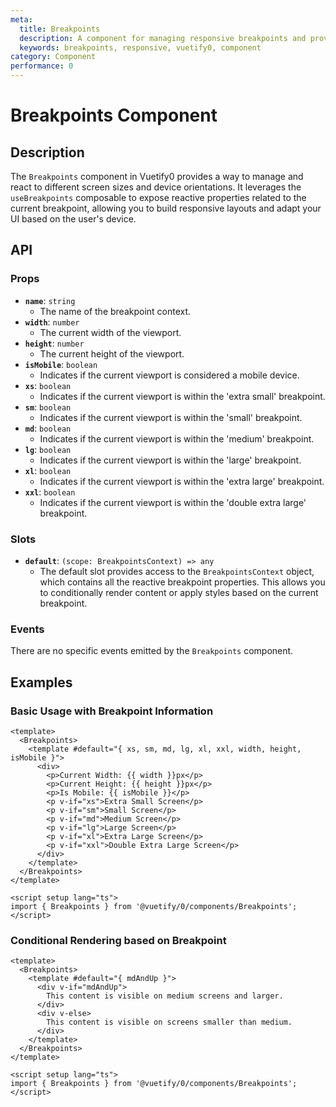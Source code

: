 ```yaml
---
meta:
  title: Breakpoints
  description: A component for managing responsive breakpoints and providing breakpoint-related information.
  keywords: breakpoints, responsive, vuetify0, component
category: Component
performance: 0
---
```


# Breakpoints Component

## Description

The `Breakpoints` component in Vuetify0 provides a way to manage and react to different screen sizes and device orientations. It leverages the `useBreakpoints` composable to expose reactive properties related to the current breakpoint, allowing you to build responsive layouts and adapt your UI based on the user's device.

## API

### Props

- **`name`**: `string`
  - The name of the breakpoint context.
- **`width`**: `number`
  - The current width of the viewport.
- **`height`**: `number`
  - The current height of the viewport.
- **`isMobile`**: `boolean`
  - Indicates if the current viewport is considered a mobile device.
- **`xs`**: `boolean`
  - Indicates if the current viewport is within the 'extra small' breakpoint.
- **`sm`**: `boolean`
  - Indicates if the current viewport is within the 'small' breakpoint.
- **`md`**: `boolean`
  - Indicates if the current viewport is within the 'medium' breakpoint.
- **`lg`**: `boolean`
  - Indicates if the current viewport is within the 'large' breakpoint.
- **`xl`**: `boolean`
  - Indicates if the current viewport is within the 'extra large' breakpoint.
- **`xxl`**: `boolean`
  - Indicates if the current viewport is within the 'double extra large' breakpoint.

### Slots

- **`default`**: `(scope: BreakpointsContext) => any`
  - The default slot provides access to the `BreakpointsContext` object, which contains all the reactive breakpoint properties. This allows you to conditionally render content or apply styles based on the current breakpoint.

### Events

There are no specific events emitted by the `Breakpoints` component.

## Examples

### Basic Usage with Breakpoint Information

```vue
<template>
  <Breakpoints>
    <template #default="{ xs, sm, md, lg, xl, xxl, width, height, isMobile }">
      <div>
        <p>Current Width: {{ width }}px</p>
        <p>Current Height: {{ height }}px</p>
        <p>Is Mobile: {{ isMobile }}</p>
        <p v-if="xs">Extra Small Screen</p>
        <p v-if="sm">Small Screen</p>
        <p v-if="md">Medium Screen</p>
        <p v-if="lg">Large Screen</p>
        <p v-if="xl">Extra Large Screen</p>
        <p v-if="xxl">Double Extra Large Screen</p>
      </div>
    </template>
  </Breakpoints>
</template>

<script setup lang="ts">
import { Breakpoints } from '@vuetify/0/components/Breakpoints';
</script>
```

### Conditional Rendering based on Breakpoint

```vue
<template>
  <Breakpoints>
    <template #default="{ mdAndUp }">
      <div v-if="mdAndUp">
        This content is visible on medium screens and larger.
      </div>
      <div v-else>
        This content is visible on screens smaller than medium.
      </div>
    </template>
  </Breakpoints>
</template>

<script setup lang="ts">
import { Breakpoints } from '@vuetify/0/components/Breakpoints';
</script>
```

